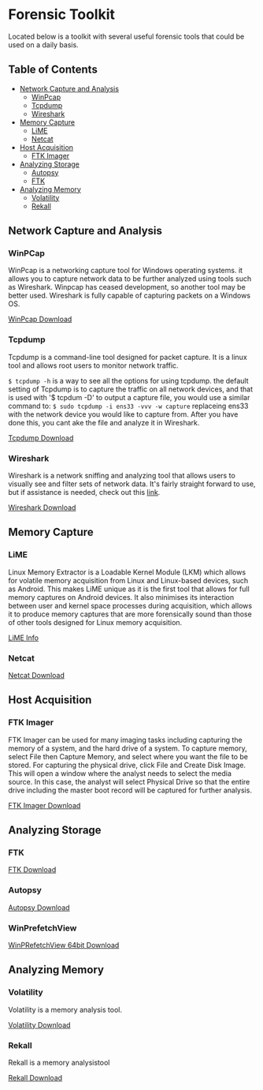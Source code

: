 # Forensic Toolkit


Located below is a toolkit with several useful forensic tools that could be used on a daily basis. 


## Table of Contents


  * [Network Capture and Analysis](#NetworkCapture)
    * [WinPcap](#WinPcap)
    * [Tcpdump](#tcpdump)
    * [Wireshark](#Wireshark)
  * [Memory Capture](memCapture)
    * [LiME](#lime)
    * [Netcat](#netcat)
  * [Host Acquisition](#HostAcquisition)
    * [FTK Imager](#FTKI)
  * [Analyzing Storage](#storageAnalyzation)
    * [Autopsy](#Autopsy)
    * [FTK](#FTK)
  * [Analyzing Memory](#storageAnalyzation)
    * [Volatility](#Volatility)
    * [Rekall](#rekall)



 ## <a name="NetworkCapture"></a>Network Capture and Analysis
  
  
 ### <a name="WinPcap"></a>WinPCap
 
 
  WinPcap is a networking capture tool for Windows operating systems. it allows you to capture network data to be further analyzed using tools such as Wireshark. Winpcap has ceased development, so another tool may be better used. Wireshark is fully capable of capturing packets on a Windows OS.
  
  
  [WinPcap Download](https://www.winpcap.org/ "WinPcap Download")
  
  
  ### <a name="tcpdump"></a>Tcpdump
  
  
  
  Tcpdump is a command-line tool designed for packet capture. It is a linux tool and allows root users to monitor network traffic. 


`$ tcpdump -h` is a way to see all the options for using tcpdump. the default setting of Tcpdump is to capture the traffic on all network devices, and that is used with '$ tcpdum -D' to output a capture file, you would use a similar command to: `$ sudo tcpdump -i ens33 -vvv -w capture` replaceing ens33 with the network device you would like to capture from. After you have done this, you cant ake the file and analyze it in Wireshark.
  
  
  [Tcpdump Download](https://www.tcpdump.org/#latest-releases "Tcpdump Download")
  
  
  ### <a name="Wireshark"></a>Wireshark
  
  
  
  Wireshark is a network sniffing and analyzing tool that allows users to visually see and filter sets of network data. It's fairly straight forward to use, but if assistance is needed, check out this [link](https://www.howtogeek.com/104278/how-to-use-wireshark-to-capture-filter-and-inspect-packets/).
  
  
  [Wireshark Download](https://www.wireshark.org/ "Wireshark Download")
  
  
 ## <a name="memCapture"></a>Memory Capture
 
 
 ### <a name="lime"></a>LiME
 
 
 Linux Memory Extractor is a Loadable Kernel Module (LKM) which allows for volatile memory acquisition from Linux and Linux-based devices, such as Android. This makes LiME unique as it is the first tool that allows for full memory captures on Android devices. It also minimises its interaction between user and kernel space processes during acquisition, which allows it to produce memory captures that are more forensically sound than those of other tools designed for Linux memory acquisition.
 
 
 [LiME Info](https://github.com/504ensicsLabs/LiME "LiME Info")
 
 
  ### <a name="netcat"></a>Netcat
  
  
  
  [Netcat Download](http://netcat.sourceforge.net/download.php "Netcat Download")


## <a name="HostAcquisition"></a>Host Acquisition 


### <a name="FTKI"></a>FTK Imager


FTK Imager can be used for many imaging tasks including capturing the memory of a system, and the hard drive of a system. 
To capture memory, select File then Capture Memory, and select where you want the file to be stored. For capturing the physical drive, click File and Create Disk Image. This will open a window where the analyst needs to select the media source. In this case, the analyst will select Physical Drive so that the entire drive including the master boot record will be captured for further analysis.


 [FTK Imager Download](https://accessdata.com/product-download/ftk-imager-version-4.2.0 "FTK Imager Download")


## <a name="storageAnalyzation"></a>Analyzing Storage 


### <a name="FTK"></a>FTK




 [FTK Download](https://accessdata.com/product-download "FTK Download")
 
 
 ### <a name="Autopsy"></a>Autopsy
 
 
 [Autopsy Download](https://www.sleuthkit.org/autopsy/ "Autopsy Download")
 
 
 ### <a name="winprefetch"></a>WinPrefetchView
 
 
 [WinPRefetchView 64bit Download](https://www.nirsoft.net/utils/winprefetchview-x64.zip "WinPrefetchViewDownload")
 
 
## <a name="memAnalyzation"></a>Analyzing Memory 


 ### <a name="volatility"></a>Volatility
 
 
 Volatility is a memory analysis tool. 
 
 
 [Volatility Download](https://www.volatilityfoundation.org/releases "Volatility Download")
 
 
  ### <a name="rekall"></a> Rekall


Rekall is a memory analysistool 


 [Rekall Download](http://www.rekall-forensic.com/releases "Rekall Download")
 

